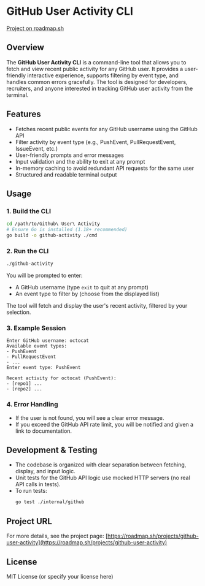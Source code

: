 # GitHub User Activity CLI

[Project on roadmap.sh](https://roadmap.sh/projects/github-user-activity)

## Overview

The **GitHub User Activity CLI** is a command-line tool that allows you to fetch and view recent public activity for any GitHub user. It provides a user-friendly interactive experience, supports filtering by event type, and handles common errors gracefully. The tool is designed for developers, recruiters, and anyone interested in tracking GitHub user activity from the terminal.

## Features

- Fetches recent public events for any GitHub username using the GitHub API
- Filter activity by event type (e.g., PushEvent, PullRequestEvent, IssueEvent, etc.)
- User-friendly prompts and error messages
- Input validation and the ability to exit at any prompt
- In-memory caching to avoid redundant API requests for the same user
- Structured and readable terminal output

## Usage

### 1. Build the CLI

```sh
cd /path/to/Github\ User\ Activity
# Ensure Go is installed (1.18+ recommended)
go build -o github-activity ./cmd
```

### 2. Run the CLI

```sh
./github-activity
```

You will be prompted to enter:
- A GitHub username (type `exit` to quit at any prompt)
- An event type to filter by (choose from the displayed list)

The tool will fetch and display the user's recent activity, filtered by your selection.

### 3. Example Session

```
Enter GitHub username: octocat
Available event types:
- PushEvent
- PullRequestEvent
- ...
Enter event type: PushEvent

Recent activity for octocat (PushEvent):
- [repo1] ...
- [repo2] ...
```

### 4. Error Handling
- If the user is not found, you will see a clear error message.
- If you exceed the GitHub API rate limit, you will be notified and given a link to documentation.

## Development & Testing

- The codebase is organized with clear separation between fetching, display, and input logic.
- Unit tests for the GitHub API logic use mocked HTTP servers (no real API calls in tests).
- To run tests:
  ```sh
  go test ./internal/github
  ```

## Project URL

For more details, see the project page: [https://roadmap.sh/projects/github-user-activity](https://roadmap.sh/projects/github-user-activity)

## License

MIT License (or specify your license here)

